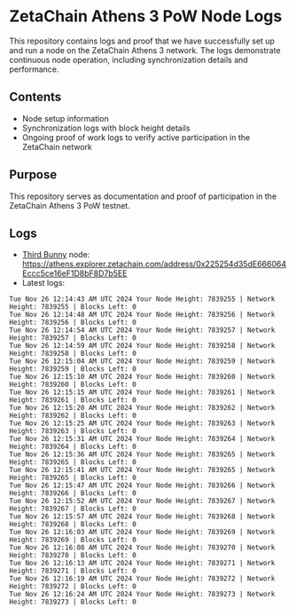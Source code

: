 # ZetaChain Athens 3 PoW Node Logs
This repository contains logs and proof that we have successfully set up and run a node on the ZetaChain Athens 3 network. The logs demonstrate continuous node operation, including synchronization details and performance.

## Contents
- Node setup information
- Synchronization logs with block height details
- Ongoing proof of work logs to verify active participation in the ZetaChain network

## Purpose
This repository serves as documentation and proof of participation in the ZetaChain Athens 3 PoW testnet.

## Logs

- [Third Bunny](https://thirdbunny.xyz/) node: https://athens.explorer.zetachain.com/address/0x225254d35dE666064Eccc5ce16eF1D8bF8D7b5EE
- Latest logs:
```
Tue Nov 26 12:14:43 AM UTC 2024 Your Node Height: 7839255 | Network Height: 7839255 | Blocks Left: 0
Tue Nov 26 12:14:48 AM UTC 2024 Your Node Height: 7839256 | Network Height: 7839256 | Blocks Left: 0
Tue Nov 26 12:14:54 AM UTC 2024 Your Node Height: 7839257 | Network Height: 7839257 | Blocks Left: 0
Tue Nov 26 12:14:59 AM UTC 2024 Your Node Height: 7839258 | Network Height: 7839258 | Blocks Left: 0
Tue Nov 26 12:15:04 AM UTC 2024 Your Node Height: 7839259 | Network Height: 7839259 | Blocks Left: 0
Tue Nov 26 12:15:10 AM UTC 2024 Your Node Height: 7839260 | Network Height: 7839260 | Blocks Left: 0
Tue Nov 26 12:15:15 AM UTC 2024 Your Node Height: 7839261 | Network Height: 7839261 | Blocks Left: 0
Tue Nov 26 12:15:20 AM UTC 2024 Your Node Height: 7839262 | Network Height: 7839262 | Blocks Left: 0
Tue Nov 26 12:15:25 AM UTC 2024 Your Node Height: 7839263 | Network Height: 7839263 | Blocks Left: 0
Tue Nov 26 12:15:31 AM UTC 2024 Your Node Height: 7839264 | Network Height: 7839264 | Blocks Left: 0
Tue Nov 26 12:15:36 AM UTC 2024 Your Node Height: 7839265 | Network Height: 7839265 | Blocks Left: 0
Tue Nov 26 12:15:41 AM UTC 2024 Your Node Height: 7839265 | Network Height: 7839265 | Blocks Left: 0
Tue Nov 26 12:15:47 AM UTC 2024 Your Node Height: 7839266 | Network Height: 7839266 | Blocks Left: 0
Tue Nov 26 12:15:52 AM UTC 2024 Your Node Height: 7839267 | Network Height: 7839267 | Blocks Left: 0
Tue Nov 26 12:15:57 AM UTC 2024 Your Node Height: 7839268 | Network Height: 7839268 | Blocks Left: 0
Tue Nov 26 12:16:03 AM UTC 2024 Your Node Height: 7839269 | Network Height: 7839269 | Blocks Left: 0
Tue Nov 26 12:16:08 AM UTC 2024 Your Node Height: 7839270 | Network Height: 7839270 | Blocks Left: 0
Tue Nov 26 12:16:13 AM UTC 2024 Your Node Height: 7839271 | Network Height: 7839271 | Blocks Left: 0
Tue Nov 26 12:16:19 AM UTC 2024 Your Node Height: 7839272 | Network Height: 7839272 | Blocks Left: 0
Tue Nov 26 12:16:24 AM UTC 2024 Your Node Height: 7839273 | Network Height: 7839273 | Blocks Left: 0
```

